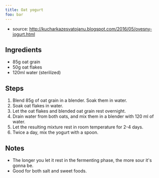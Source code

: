 ```yaml
---
title: Oat yogurt
foo: bar
---
```


- source: http://kucharkazesvatojanu.blogspot.com/2016/05/ovesny-jogurt.html

## Ingredients

- 85g oat grain
- 50g oat flakes
- 120ml water (sterilized)

## Steps

1. Blend 85g of oat grain in a blender. Soak them in water.
1. Soak oat flakes in water.
1. Let the oat flakes and blended oat grain rest overnight.
1. Drain water from both oats, and mix them in a blender with 120 ml of water.
1. Let the resulting mixture rest in room temperature for 2-4 days.
1. Twice a day, mix the yogurt with a spoon.

## Notes

- The longer you let it rest in the fermenting phase, the more sour it's gonna be.
- Good for both salt and sweet foods.
